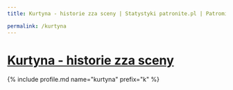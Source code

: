 ```yaml
---
title: Kurtyna - historie zza sceny | Statystyki patronite.pl | Patromierz

permalink: /kurtyna
---
```


# [Kurtyna - historie zza sceny](https://patronite.pl/kurtyna)

{% include profile.md name="kurtyna" prefix="k" %}
